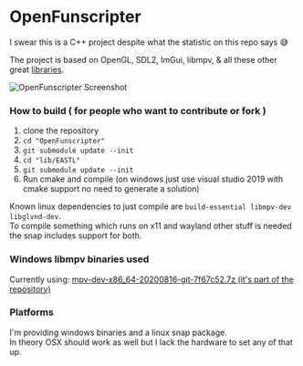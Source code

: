 # OpenFunscripter
I swear this is a C++ project despite what the statistic on this repo says 😅

The project is based on OpenGL, SDL2, ImGui, libmpv, & all these other great [libraries](https://github.com/gagax1234/OpenFunscripter/tree/master/lib).

![OpenFunscripter Screenshot](https://github.com/gagax1234/OpenFunscripter/raw/master/OpenFunscripter.jpg)

### How to build ( for people who want to contribute or fork )
1. clone the repository
2. `cd "OpenFunscripter"`
3. `git submodule update --init`
4. `cd "lib/EASTL"` 
5. `git submodule update --init`
6. Run cmake and compile (on windows just use visual studio 2019 with cmake support no need to generate a solution)

Known linux dependencies to just compile are `build-essential libmpv-dev libglvnd-dev`.  
To compile something which runs on x11 and wayland other stuff is needed the snap includes support for both.

### Windows libmpv binaries used
Currently using: [mpv-dev-x86_64-20200816-git-7f67c52.7z (it's part of the repository)](https://sourceforge.net/projects/mpv-player-windows/files/libmpv/)


### Platforms
I'm providing windows binaries and a linux snap package.  
In theory OSX should work as well but I lack the hardware to set any of that up.

